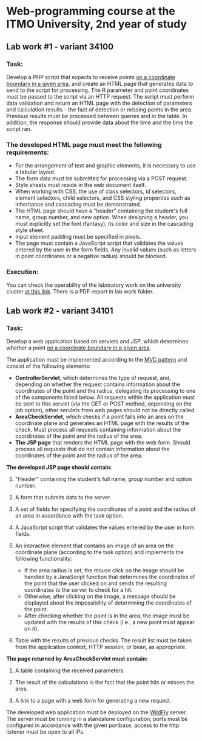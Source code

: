 # Web-programming course at the ITMO University, 2nd year of study

## Lab work #1 - variant 34100

### Task:
Develop a PHP script that expects to receive points [on a coordinate boundary in a given area](https://github.com/nesterrovv/web-programming/blob/master/media/task1.png), 
and create an HTML page that generates data to send to the script for processing. The R parameter and point coordinates must be passed to the script via an HTTP request. 
The script must perform data validation and return an HTML page with the detection of parameters and calculation results - the fact of detection or missing points 
in the area. Previous results must be processed between queries and in the table. In addition, the response should provide data about the time and the time the script ran.

### The developed HTML page must meet the following requirements:
* For the arrangement of text and graphic elements, it is necessary to use a tabular layout.
* The form data must be submitted for processing via a POST request.
* Style sheets must reside in the web document itself.
* When working with CSS, the use of class selectors, id selectors, element selectors, child selectors, and CSS styling properties such as inheritance and cascading must be demonstrated.
* The HTML page should have a "header" containing the student's full name, group number, and new option. When designing a header, you must explicitly set the font (fantasy), its color and size in the cascading style sheet.
* Input element padding must be specified in pixels.
* The page must contain a JavaScript script that validates the values ​​entered by the user in the form fields. Any invalid values ​​(such as letters in point coordinates or a negative radius) should be blocked.

### Execution: 

You can check the operability of the laboratory work on the university cluster [at this link](https://se.ifmo.ru/~s312621/lab1/page.html). There is a PDF-report in lab work folder.

## Lab work #2 - variant 34101

### Task:
Develop a web application based on servlets and JSP, which determines whether a point [on a coordinate boundary in a given area](https://github.com/nesterrovv/web-programming/blob/master/media/task2.png).

The application must be implemented according to the [MVC pattern](https://en.wikipedia.org/wiki/Model%E2%80%93view%E2%80%93controller) and consist of the following elements:

* **ControllerServlet**, which determines the type of request, and, depending on whether the request contains information about the coordinates of the point and the radius, delegating its processing to one of the components listed below. All requests within the application must be sent to this servlet (via the GET or POST method, depending on the job option), other servlets from web pages should not be directly called.
* **AreaCheckServlet**, which checks if a point falls into an area on the coordinate plane and generates an HTML page with the results of the check. Must process all requests containing information about the coordinates of the point and the radius of the area.
* **The JSP page** that renders the HTML page with the web form. Should process all requests that do not contain information about the coordinates of the point and the radius of the area.

**The developed JSP page should contain:**

1. "Header" containing the student's full name, group number and option number.

2. A form that submits data to the server.

3. A set of fields for specifying the coordinates of a point and the radius of an area in accordance with the task option.

4. A JavaScript script that validates the values entered by the user in form fields.

5. An interactive element that contains an image of an area on the coordinate plane (according to the task option) and implements the following functionality:

    * If the area radius is set, the mouse click on the image should be handled by a JavaScript function that determines the coordinates of the point that the user clicked on and sends the resulting coordinates to the server to check for a hit.
    * Otherwise, after clicking on the image, a message should be displayed about the impossibility of determining the coordinates of the point.
    * After checking whether the point is in the area, the image must be updated with the results of this check (i.e., a new point must appear on it).

6. Table with the results of previous checks. The result list must be taken from the application context, HTTP session, or bean, as appropriate.

**The page returned by AreaCheckServlet must contain:**

1. A table containing the received parameters.

2. The result of the calculations is the fact that the point hits or misses the area.

3. A link to a page with a web form for generating a new request.

The developed web application must be deployed on the [WildFly](https://wildfly.org/) server. The server must be running in a standalone configuration, ports must be configured in accordance with the given portbase, access to the http listener must be open to all IPs.
